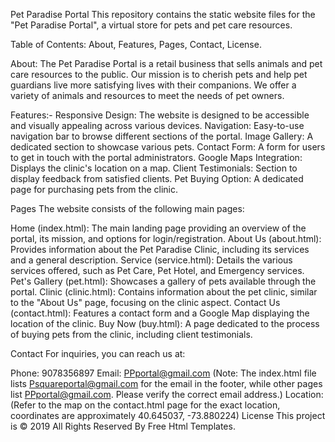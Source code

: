 Pet Paradise Portal
This repository contains the static website files for the "Pet Paradise Portal", a virtual store for pets and pet care resources.

Table of Contents:
About,
Features,
Pages,
Contact,
License.

About:
The Pet Paradise Portal is a retail business that sells animals and pet care resources to the public. Our mission is to cherish pets and help pet guardians live more satisfying lives with their companions. We offer a variety of animals and resources to meet the needs of pet owners.

Features:-
Responsive Design: The website is designed to be accessible and visually appealing across various devices.
Navigation: Easy-to-use navigation bar to browse different sections of the portal.
Image Gallery: A dedicated section to showcase various pets.
Contact Form: A form for users to get in touch with the portal administrators.
Google Maps Integration: Displays the clinic's location on a map.
Client Testimonials: Section to display feedback from satisfied clients.
Pet Buying Option: A dedicated page for purchasing pets from the clinic.

Pages
The website consists of the following main pages:

Home (index.html): The main landing page providing an overview of the portal, its mission, and options for login/registration.
About Us (about.html): Provides information about the Pet Paradise Clinic, including its services and a general description.
Service (service.html): Details the various services offered, such as Pet Care, Pet Hotel, and Emergency services.
Pet's Gallery (pet.html): Showcases a gallery of pets available through the portal.
Clinic (clinic.html): Contains information about the pet clinic, similar to the "About Us" page, focusing on the clinic aspect.
Contact Us (contact.html): Features a contact form and a Google Map displaying the location of the clinic.
Buy Now (buy.html): A page dedicated to the process of buying pets from the clinic, including client testimonials.

Contact
For inquiries, you can reach us at:

Phone: 9078356897
Email: PPportal@gmail.com (Note: The index.html file lists Psquareportal@gmail.com for the email in the footer, while other pages list PPportal@gmail.com. Please verify the correct email address.)
Location: (Refer to the map on the contact.html page for the exact location, coordinates are approximately 40.645037, -73.880224)
License
This project is © 2019 All Rights Reserved By Free Html Templates.
